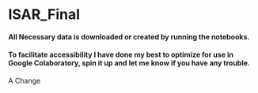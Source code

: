 # ISAR_Final

#### All Necessary data is downloaded or created by running the notebooks.

#### To facilitate accessibility I have done my best to optimize for use in Google Colaboratory, spin it up and let me know if you have any trouble.

A Change